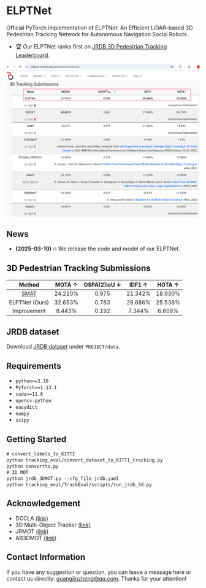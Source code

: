 # ELPTNet

Official PyTorch implementation of ELPTNet: An Efficient LiDAR-based 3D Pedestrian Tracking Network for Autonomous Navigation Social Robots.

- 🏆 Our ELPTNet ranks first on [JRDB 3D Pedestrian Tracking Leaderboard](https://jrdb.erc.monash.edu/leaderboards/tracking).

![](images/rank1st.jpg)

## News

- **(2025-03-10)** 🔥 We release the code and model of our ELPTNet.

## 3D Pedestrian Tracking Submissions

|  Method | MOTA ↑ | OSPA(2)IoU ↓ | IDF1 ↑ | HOTA ↑ | 
|:-------:|:------:|:------------:|:------:|:------:|
| [SMAT](https://sites.google.com/view/smat-nav) | 24.210% |0.975 | 21.342% | 18.930% |
| ELPTNet (Ours) | 32.653%  | 0.783 | 28.686% | 25.538% |
| Improvement | 8.443%  | 0.192 | 7.344% | 6.608% |

## JRDB dataset

Download [JRDB dataset](https://jrdb.erc.monash.edu/) under `PROJECT/data`.


## Requirements

- `python>=3.10`
- `PyTorch>=1.13.1`
- `cuda>=11.6`
- `opencv-python`
- `easydict`
- `numpy`
- `scipy`


## Getting Started

```shell
# convert_labels_to_KITTI
python tracking_eval/convert_dataset_to_KITTI_tracking.py
python convertto.py
# 3D MOT
python jrdb_3DMOT.py --cfg_file jrdb.yaml
python tracking_eval/TrackEval/scripts/run_jrdb_3d.py
```

## Acknowledgement

- DCCLA [(link)](https://github.com/jinzhengguang/DCCLA)
- 3D Multi-Object Tracker [(link)](https://github.com/hailanyi/3D-Multi-Object-Tracker)
- JRMOT [(link)](https://sites.google.com/view/jrmot)
- AB3DMOT [(link)](https://github.com/xinshuoweng/AB3DMOT)

## Contact Information

If you have any suggestion or question, you can leave a message here or contact us directly: guangjinzheng@qq.com. Thanks for your attention!
